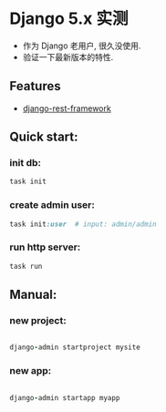 # Django 5.x 实测

- 作为 Django 老用户, 很久没使用.
- 验证一下最新版本的特性.

## Features

- [django-rest-framework](https://www.django-rest-framework.org/tutorial/quickstart/)

## Quick start:

### init db:

```ruby
task init
```

### create admin user:

```ruby
task init:user  # input: admin/admin
```

### run http server:

```ruby
task run
```

## Manual:

### new project:

```ruby

django-admin startproject mysite
```

### new app:

```ruby

django-admin startapp myapp
```